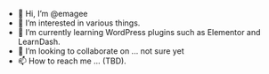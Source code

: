 - 👋 Hi, I’m @emagee
- 👀 I’m interested in various things.
- 🌱 I’m currently learning WordPress plugins such as Elementor and LearnDash.
- 💞️ I’m looking to collaborate on ... not sure yet
- 📫 How to reach me ... (TBD).

<!---
emagee/emagee is a ✨ special ✨ repository because its `README.md` (this file) appears on your GitHub profile.
You can click the Preview link to take a look at your changes.
--->
